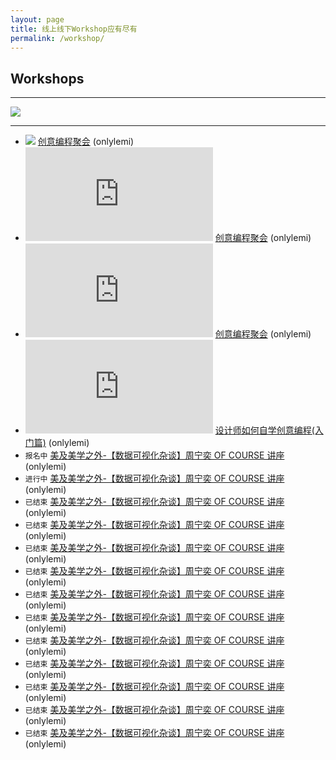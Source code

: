 ```yaml
---
layout: page
title: 线上线下Workshop应有尽有
permalink: /workshop/
---
```


## Workshops

---

[![](http://cdn.huodongxing.com/file/20150506/11318BE483D25EE4AC0830DF92E5069DB8/30272289571115149.jpg)](http://ofcourse.huodongxing.com/event/1329689799100)

---

* ![](https://img.shields.io/badge/OF%20COURSE-%E6%8A%A5%E5%90%8D%E4%B8%AD-red.svg) [创意编程聚会](http://onlylemi.com) (onlylemi)
* ![](http://localhost/inerd/public/w_state.php?_id=6335e0cd-0fb5-11e6-a3a9-201a065afe74) [创意编程聚会](http://onlylemi.com) (onlylemi)
* ![](http://localhost/inerd/public/w_state.php?_id=631f1fdb-0fb5-11e6-a3a9-201a065afe74) [创意编程聚会](http://onlylemi.com) (onlylemi)
* ![](http://localhost/inerd/public/w_state.php?_id=6303f97b-0fb5-11e6-a3a9-201a065afe74) [设计师如何自学创意编程(入门篇)](http://onlylemi.com) (onlylemi)
* `报名中` [美及美学之外-【数据可视化杂谈】周宁奕 OF COURSE 讲座](http://www.huodongxing.com/event/1329689799100) (onlylemi)
* `进行中` [美及美学之外-【数据可视化杂谈】周宁奕 OF COURSE 讲座](http://www.huodongxing.com/event/1329689799100) (onlylemi)
* `已结束` [美及美学之外-【数据可视化杂谈】周宁奕 OF COURSE 讲座](http://www.huodongxing.com/event/1329689799100) (onlylemi)
* `已结束` [美及美学之外-【数据可视化杂谈】周宁奕 OF COURSE 讲座](http://www.huodongxing.com/event/1329689799100) (onlylemi)
* `已结束` [美及美学之外-【数据可视化杂谈】周宁奕 OF COURSE 讲座](http://www.huodongxing.com/event/1329689799100) (onlylemi)
* `已结束` [美及美学之外-【数据可视化杂谈】周宁奕 OF COURSE 讲座](http://www.huodongxing.com/event/1329689799100) (onlylemi)
* `已结束` [美及美学之外-【数据可视化杂谈】周宁奕 OF COURSE 讲座](http://www.huodongxing.com/event/1329689799100) (onlylemi)
* `已结束` [美及美学之外-【数据可视化杂谈】周宁奕 OF COURSE 讲座](http://www.huodongxing.com/event/1329689799100) (onlylemi)
* `已结束` [美及美学之外-【数据可视化杂谈】周宁奕 OF COURSE 讲座](http://www.huodongxing.com/event/1329689799100) (onlylemi)
* `已结束` [美及美学之外-【数据可视化杂谈】周宁奕 OF COURSE 讲座](http://www.huodongxing.com/event/1329689799100) (onlylemi)
* `已结束` [美及美学之外-【数据可视化杂谈】周宁奕 OF COURSE 讲座](http://www.huodongxing.com/event/1329689799100) (onlylemi)
* `已结束` [美及美学之外-【数据可视化杂谈】周宁奕 OF COURSE 讲座](http://www.huodongxing.com/event/1329689799100) (onlylemi)
* `已结束` [美及美学之外-【数据可视化杂谈】周宁奕 OF COURSE 讲座](http://www.huodongxing.com/event/1329689799100) (onlylemi)
